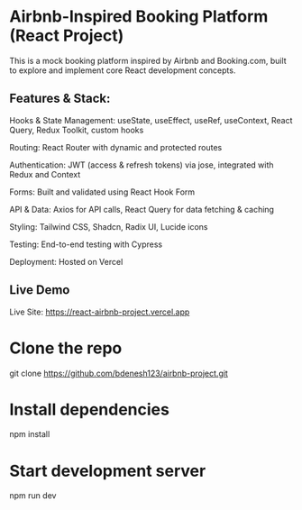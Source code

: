 # Airbnb-Inspired Booking Platform (React Project)

This is a mock booking platform inspired by Airbnb and Booking.com, built to explore and implement core React development concepts.

## Features & Stack:

Hooks & State Management: useState, useEffect, useRef, useContext, React Query, Redux Toolkit, custom hooks

Routing: React Router with dynamic and protected routes

Authentication: JWT (access & refresh tokens) via jose, integrated with Redux and Context

Forms: Built and validated using React Hook Form

API & Data: Axios for API calls, React Query for data fetching & caching

Styling: Tailwind CSS, Shadcn, Radix UI, Lucide icons

Testing: End-to-end testing with Cypress

Deployment: Hosted on Vercel

## Live Demo

Live Site: https://react-airbnb-project.vercel.app

# Clone the repo

git clone https://github.com/bdenesh123/airbnb-project.git

# Install dependencies

npm install

# Start development server

npm run dev
